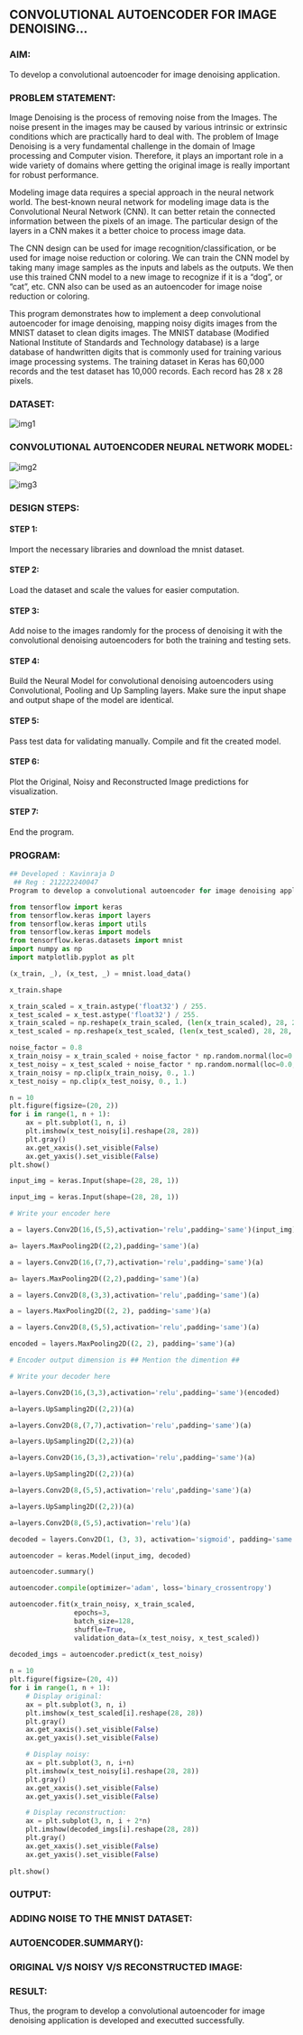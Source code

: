 ## CONVOLUTIONAL AUTOENCODER FOR IMAGE DENOISING...

### AIM:

To develop a convolutional autoencoder for image denoising application.

### PROBLEM STATEMENT:

Image Denoising is the process of removing noise from the Images. The noise present in the images may be caused by various intrinsic or extrinsic conditions which are practically hard to deal with. The problem of Image Denoising is a very fundamental challenge in the domain of Image processing and Computer vision. Therefore, it plays an important role in a wide variety of domains where getting the original image is really important for robust performance.

Modeling image data requires a special approach in the neural network world. The best-known neural network for modeling image data is the Convolutional Neural Network (CNN).
It can better retain the connected information between the pixels of an image. The particular design of the layers in a CNN makes it a better choice to process image data.

The CNN design can be used for image recognition/classification, or be used for image noise reduction or coloring. We can train the CNN model by taking many image samples as the inputs and labels as the outputs. We then use this trained CNN model to a new image to recognize if it is a “dog”, or “cat”, etc. CNN also can be used as an autoencoder for image noise reduction or coloring.

This program demonstrates how to implement a deep convolutional autoencoder for image denoising, mapping noisy digits images from the MNIST dataset to clean digits images.
The MNIST database (Modified National Institute of Standards and Technology database) is a large database of handwritten digits that is commonly used for training various image processing systems. The training dataset in Keras has 60,000 records and the test dataset has 10,000 records. Each record has 28 x 28 pixels.

### DATASET:

![img1](https://user-images.githubusercontent.com/93427534/202606749-39e6786e-48f8-4469-b741-c1e8e3583191.png)

### CONVOLUTIONAL AUTOENCODER NEURAL NETWORK MODEL:

![img2](https://user-images.githubusercontent.com/93427534/202607417-080ebc32-7682-4ca9-a675-86ab54b3aca6.png)

![img3](https://user-images.githubusercontent.com/93427534/202608426-1a2dfc36-9810-4fd4-9ea0-f1b794aa706c.png)

### DESIGN STEPS:

#### STEP 1:

Import the necessary libraries and download the mnist dataset.

#### STEP 2:

Load the dataset and scale the values for easier computation.

#### STEP 3:

Add noise to the images randomly for the process of denoising it with the convolutional denoising autoencoders for both the training and testing sets.

#### STEP 4:

Build the Neural Model for convolutional denoising autoencoders using Convolutional, Pooling and Up Sampling layers. Make sure the input shape and output shape of the model are identical.

#### STEP 5:

Pass test data for validating manually. Compile and fit the created model.

#### STEP 6:

Plot the Original, Noisy and Reconstructed Image predictions for visualization.

#### STEP 7:

End the program.

### PROGRAM:

```python
## Developed : Kavinraja D
 ## Reg : 212222240047
Program to develop a convolutional autoencoder for image denoising application.

from tensorflow import keras
from tensorflow.keras import layers
from tensorflow.keras import utils
from tensorflow.keras import models
from tensorflow.keras.datasets import mnist
import numpy as np
import matplotlib.pyplot as plt

(x_train, _), (x_test, _) = mnist.load_data()

x_train.shape

x_train_scaled = x_train.astype('float32') / 255.
x_test_scaled = x_test.astype('float32') / 255.
x_train_scaled = np.reshape(x_train_scaled, (len(x_train_scaled), 28, 28, 1))
x_test_scaled = np.reshape(x_test_scaled, (len(x_test_scaled), 28, 28, 1))

noise_factor = 0.8
x_train_noisy = x_train_scaled + noise_factor * np.random.normal(loc=0.0, scale=1.0, size=x_train_scaled.shape) 
x_test_noisy = x_test_scaled + noise_factor * np.random.normal(loc=0.0, scale=1.0, size=x_test_scaled.shape) 
x_train_noisy = np.clip(x_train_noisy, 0., 1.)
x_test_noisy = np.clip(x_test_noisy, 0., 1.)

n = 10
plt.figure(figsize=(20, 2))
for i in range(1, n + 1):
    ax = plt.subplot(1, n, i)
    plt.imshow(x_test_noisy[i].reshape(28, 28))
    plt.gray()
    ax.get_xaxis().set_visible(False)
    ax.get_yaxis().set_visible(False)
plt.show()

input_img = keras.Input(shape=(28, 28, 1))

input_img = keras.Input(shape=(28, 28, 1))

# Write your encoder here

a = layers.Conv2D(16,(5,5),activation='relu',padding='same')(input_img)

a= layers.MaxPooling2D((2,2),padding='same')(a)

a = layers.Conv2D(16,(7,7),activation='relu',padding='same')(a)

a= layers.MaxPooling2D((2,2),padding='same')(a)

a = layers.Conv2D(8,(3,3),activation='relu',padding='same')(a)

a = layers.MaxPooling2D((2, 2), padding='same')(a)

a = layers.Conv2D(8,(5,5),activation='relu',padding='same')(a)

encoded = layers.MaxPooling2D((2, 2), padding='same')(a)

# Encoder output dimension is ## Mention the dimention ##

# Write your decoder here

a=layers.Conv2D(16,(3,3),activation='relu',padding='same')(encoded)

a=layers.UpSampling2D((2,2))(a)

a=layers.Conv2D(8,(7,7),activation='relu',padding='same')(a)

a=layers.UpSampling2D((2,2))(a)

a=layers.Conv2D(16,(3,3),activation='relu',padding='same')(a)

a=layers.UpSampling2D((2,2))(a)

a=layers.Conv2D(8,(5,5),activation='relu',padding='same')(a)

a=layers.UpSampling2D((2,2))(a)

a=layers.Conv2D(8,(5,5),activation='relu')(a)

decoded = layers.Conv2D(1, (3, 3), activation='sigmoid', padding='same')(a)

autoencoder = keras.Model(input_img, decoded)

autoencoder.summary()

autoencoder.compile(optimizer='adam', loss='binary_crossentropy')

autoencoder.fit(x_train_noisy, x_train_scaled,
                epochs=3,
                batch_size=128,
                shuffle=True,
                validation_data=(x_test_noisy, x_test_scaled))
                
decoded_imgs = autoencoder.predict(x_test_noisy)

n = 10
plt.figure(figsize=(20, 4))
for i in range(1, n + 1):
    # Display original:
    ax = plt.subplot(3, n, i)
    plt.imshow(x_test_scaled[i].reshape(28, 28))
    plt.gray()
    ax.get_xaxis().set_visible(False)
    ax.get_yaxis().set_visible(False)

    # Display noisy:
    ax = plt.subplot(3, n, i+n)
    plt.imshow(x_test_noisy[i].reshape(28, 28))
    plt.gray()
    ax.get_xaxis().set_visible(False)
    ax.get_yaxis().set_visible(False)    

    # Display reconstruction:
    ax = plt.subplot(3, n, i + 2*n)
    plt.imshow(decoded_imgs[i].reshape(28, 28))
    plt.gray()
    ax.get_xaxis().set_visible(False)
    ax.get_yaxis().set_visible(False)
    
plt.show()

```

### OUTPUT:

### ADDING NOISE TO THE MNIST DATASET:



### AUTOENCODER.SUMMARY():



### ORIGINAL V/S NOISY V/S RECONSTRUCTED IMAGE:



### RESULT:

Thus, the program to develop a convolutional autoencoder for image denoising application is developed and executted successfully.
